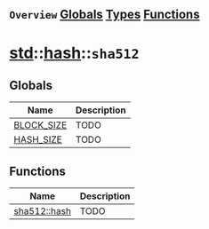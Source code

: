 ## `Overview` [Globals](./globals.md) [Types](./types.md) [Functions](./functions.md)
# [std](./../../std.md)::[hash](./../hash.md)::`sha512`
## Globals
|Name|Description|
|----|-----------|
|[BLOCK_SIZE](#todo)|TODO|
|[HASH_SIZE](#todo)|TODO|
## Functions
|Name|Description|
|----|-----------|
|[sha512::hash](#todo)|TODO|

